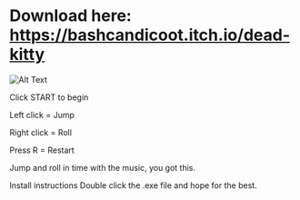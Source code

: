 # Download here: https://bashcandicoot.itch.io/dead-kitty

![Alt Text](https://media.giphy.com/media/l0NgSszrzSvsxvIZO/giphy.gif)

Click START to begin

Left click = Jump

Right click = Roll

Press R = Restart

Jump and roll in time with the music, you got this.

Install instructions
Double click the .exe file and hope for the best.
